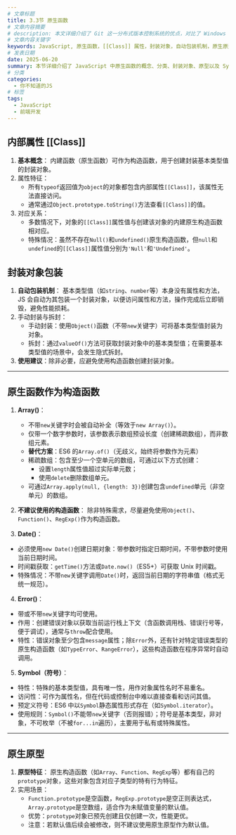 ```yaml
---
# 文章标题
title: 3.3节 原生函数
# 文章内容摘要
# description: 本文详细介绍了 Git 这一分布式版本控制系统的优点，对比了 Windows 与 macOS/Linux 系统下的常用命令，讲解了 vim 操作模式及常用命令，还阐述了 Git 的基本配置、特定项目配置和命令缩写设置等内容。
# 文章内容关键字
keywords: JavaScript, 原生函数，[[Class]] 属性，封装对象，自动包装机制，原生原型，Symbol, Error 对象
# 发表日期
date: 2025-06-20
summary: 本节详细介绍了 JavaScript 中原生函数的概念、分类、封装对象、原型以及 Symbol 和 Error 对象的使用方法。
# 分类
categories:
  - 你不知道的JS
# 标签
tags:
  - JavaScript
  - 前端开发
---
```


## 内部属性 [[Class]]

1. **基本概念**：
   内建函数（原生函数）可作为构造函数，用于创建封装基本类型值的封装对象。
2. 属性特征：
   - 所有`typeof`返回值为`object`的对象都包含内部属性`[[Class]]`，该属性无法直接访问。
   - 通常通过`Object.prototype.toString()`方法查看`[[Class]]`的值。
3. 对应关系：
   - 多数情况下，对象的`[[Class]]`属性值与创建该对象的内建原生构造函数相对应。
   - 特殊情况：虽然不存在`Null()`和`undefined()`原生构造函数，但`null`和`undefined`的`[[Class]]`属性值分别为`'Null'`和`'Undefined'`。

## 封装对象包装

1. **自动包装机制**：
   基本类型值（如`string`、`number`等）本身没有属性和方法，JS 会自动为其包装一个封装对象，以便访问属性和方法，操作完成后立即销毁，避免性能损耗。
2. 手动封装与拆封：
   - 手动封装：使用`Object()`函数（不带`new`关键字）可将基本类型值封装为对象。
   - 拆封：通过`valueOf()`方法可获取封装对象中的基本类型值；在需要基本类型值的场景中，会发生隐式拆封。
3. **使用建议**：除非必要，应避免使用构造函数创建封装对象。

---

## 原生函数作为构造函数

1. **Array()**：
   - 不带`new`关键字时会被自动补全（等效于`new Array()`）。
   - 仅带一个数字参数时，该参数表示数组预设长度（创建稀疏数组），而非数组元素。
   - **替代方案**：ES6 的`Array.of()`（无歧义，始终将参数作为元素）
   - 稀疏数组：包含至少一个空单元的数组，可通过以下方式创建：
     - 设置`length`属性值超过实际单元数；
     - 使用`delete`删除数组单元。
   - 可通过`Array.apply(null, {length: 3})`创建包含`undefined`单元（非空单元）的数组。
2. **不建议使用的构造函数**：
   除非特殊需求，尽量避免使用`Object()`、`Function()`、`RegExp()`作为构造函数。

3. **Date()**：

- 必须使用`new Date()`创建日期对象：带参数时指定日期时间，不带参数时使用当前日期时间。
- 时间戳获取：`getTime()`方法或`Date.now()`（ES5+）可获取 Unix 时间戳。
- 特殊情况：不带`new`关键字调用`Date()`时，返回当前日期的字符串值（格式无统一规范）。

4. **Error()**：

- 带或不带`new`关键字均可使用。
- 作用：创建错误对象以获取当前运行栈上下文（含函数调用栈、错误行号等，便于调试），通常与`throw`配合使用。
- 特性：错误对象至少包含`message`属性；除`Error`外，还有针对特定错误类型的原生构造函数（如`TypeError`、`RangeError`），这些构造函数在程序异常时自动调用。

5. **Symbol（符号）**：

- 特性：特殊的基本类型值，具有唯一性，用作对象属性名时不易重名。
- 访问性：可作为属性名，但在代码或控制台中难以直接查看和访问其值。
- 预定义符号：ES6 中以`Symbol`静态属性形式存在（如`Symbol.iterator`）。
- 使用规则：`Symbol()`不能带`new`关键字（否则报错）；符号是基本类型，非对象，不可枚举（不被`for...in`遍历），主要用于私有或特殊属性。

---

## 原生原型

1. **原型特征**：
   原生构造函数（如`Array`、`Function`、`RegExp`等）都有自己的`prototype`对象，这些对象包含对应子类型的特有行为特征。
2. 实用场景：
   - `Function.prototype`是空函数，`RegExp.prototype`是空正则表达式，`Array.prototype`是空数组，适合作为未赋值变量的默认值。
   - 优势：`prototype`对象已预先创建且仅创建一次，性能更优。
   - 注意：若默认值后续会被修改，则不建议使用原生原型作为默认值。
